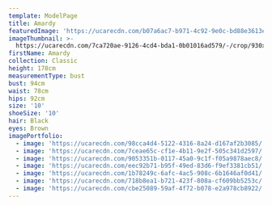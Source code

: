 ```yaml
---
template: ModelPage
title: Amardy
featuredImage: 'https://ucarecdn.com/b07a6ac7-b971-4c92-9e0c-bd88e3613e4b/'
imageThumbnail: >-
  https://ucarecdn.com/7ca720ae-9126-4cd4-bda1-0b01016ad579/-/crop/930x1000/484,422/-/preview/
firstName: Amardy
collection: Classic
height: 178cm
measurementType: bust
bust: 94cm
waist: 78cm
hips: 92cm
size: '10'
shoeSize: '10'
hair: Black
eyes: Brown
imagePortfolio:
  - image: 'https://ucarecdn.com/98cca4d4-5122-4316-8a24-d167af2b3085/'
  - image: 'https://ucarecdn.com/7ceae65c-cf1e-4b11-9e2f-505c341d2597/'
  - image: 'https://ucarecdn.com/9053351b-0117-45a0-9c1f-f05a9878aec8/'
  - image: 'https://ucarecdn.com/eec92b71-b95f-49ed-83d6-f9ef3381cb51/'
  - image: 'https://ucarecdn.com/1b78249c-6afc-4ac5-908c-6b1646af0d41/'
  - image: 'https://ucarecdn.com/718b8ea1-b721-423f-808a-cf609bb5253c/'
  - image: 'https://ucarecdn.com/cbe25089-59af-4f72-b078-e2a978cb8922/'
---
```


